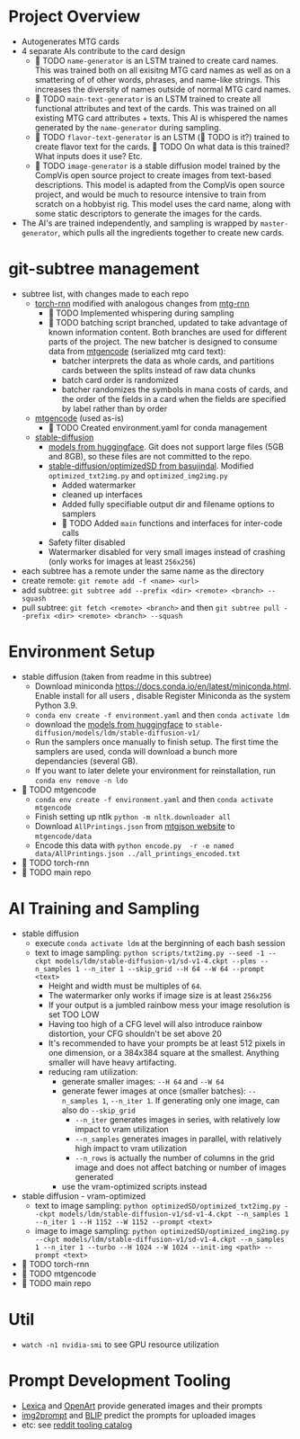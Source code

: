 # Project Overview
* Autogenerates MTG cards
* 4 separate AIs contribute to the card design
    * &#x1F534; TODO ```name-generator``` is an LSTM trained to create card names. This was trained both on all exisitng MTG card names as well as on a smattering of of other words, phrases, and name-like strings. This increases the diversity of names outside of normal MTG card names.
    * &#x1F534; TODO ```main-text-generator``` is an LSTM trained to create all functional attributes and text of the cards. This was trained on all existing MTG card attributes + texts. This AI is whispered the names generated by the ```name-generator``` during sampling.
    * &#x1F534; TODO ```flavor-text-generator``` is an LSTM (&#x1F534; TODO is it?) trained to create flavor text for the cards. &#x1F534; TODO On what data is this trained? What inputs does it use? Etc.
    * &#x1F534; TODO ```image-generator``` is a stable diffusion model trained by the CompVis open source project to create images from text-based descriptions. This model is adapted from the CompVis open source project, and would be much to resource intensive to train from scratch on a hobbyist rig. This model uses the card name, along with some static descriptors to generate the images for the cards.
* The AI's are trained independently, and sampling is wrapped by ```master-generator```, which pulls all the ingredients together to create new cards.


# git-subtree management
* subtree list, with changes made to each repo
    * [torch-rnn](https://github.com/jcjohnson/torch-rnn) modified with analogous changes from [mtg-rnn](https://github.com/billzorn/mtg-rnn)
        * &#x1F534; TODO Implemented whispering during sampling
        * &#x1F534; TODO batching script branched, updated to take advantage of known information content. Both branches are used for different parts of the project. The new batcher is designed to consume data from [mtgencode](https://github.com/billzorn/mtgencode) (serialized mtg card text):
            * batcher interprets the data as whole cards, and partitions cards between the splits instead of raw data chunks
            * batch card order is randomized
            * batcher randomizes the symbols in mana costs of cards, and the order of the fields in a card when the fields are specified by label rather than by order
    * [mtgencode](https://github.com/Parrotapocalypse/mtgencode) (used as-is)
        * &#x1F534; TODO Created environment.yaml for conda management
    * [stable-diffusion](https://github.com/CompVis/stable-diffusion.git)
        * [models from huggingface](https://huggingface.co/CompVis/stable-diffusion-v-1-4-original). Git does not support large files (5GB and 8GB), so these files are not committed to the repo.
        * [stable-diffusion/optimizedSD from basujindal](https://github.com/basujindal/stable-diffusion.git). Modified ```optimized_txt2img.py``` and ```optimized_img2img.py```
            * Added watermarker
            * cleaned up interfaces
            * Added fully specifiable output dir and filename options to samplers
            * &#x1F534; TODO Added ```main``` functions and interfaces for inter-code calls
        * Safety filter disabled
        * Watermarker disabled for very small images instead of crashing (only works for images at least ```256x256```)
* each subtree has a remote under the same name as the directory
* create remote: ```git remote add -f <name> <url>```
* add subtree: ```git subtree add --prefix <dir> <remote> <branch> --squash```
* pull subtree: ```git fetch <remote> <branch>``` and then ```git subtree pull --prefix <dir> <remote> <branch> --squash```


# Environment Setup
* stable diffusion (taken from readme in this subtree)
    * Download miniconda https://docs.conda.io/en/latest/miniconda.html. Enable install for all users , disable Register Miniconda as the system Python 3.9.
    * ```conda env create -f environment.yaml``` and then ```conda activate ldm```
    * download the [models from huggingface](https://huggingface.co/CompVis/stable-diffusion-v-1-4-original) to ```stable-diffusion/models/ldm/stable-diffusion-v1/```
    * Run the samplers once manually to finish setup. The first time the samplers are used, conda will download a bunch more dependancies (several GB).
    * If you want to later delete your environment for reinstallation, run ```conda env remove -n ldo```
* &#x1F534; TODO mtgencode
    * ```conda env create -f environment.yaml``` and then ```conda activate mtgencode```
    * Finish setting up ntlk ```python -m nltk.downloader all```
    * Download ```AllPrintings.json``` from [mtgjson website](http://mtgjson.com/) to ```mtgencode/data```
    * Encode this data with ```python encode.py  -r -e named data/AllPrintings.json ../all_printings_encoded.txt```
* &#x1F534; TODO torch-rnn
* &#x1F534; TODO main repo

# AI Training and Sampling
* stable diffusion
    * execute ```conda activate ldm``` at the berginning of each bash session
    * text to image sampling: ```python scripts/txt2img.py --seed -1 --ckpt models/ldm/stable-diffusion-v1/sd-v1-4.ckpt --plms --n_samples 1 --n_iter 1 --skip_grid --H 64 --W 64 --prompt <text>```
        * Height and width must be multiples of ```64```.
        * The watermarker only works if image size is at least ```256x256```
        * If your output is a jumbled rainbow mess your image resolution is set TOO LOW
        * Having too high of a CFG level will also introduce rainbow distortion, your CFG shouldn't be set above 20
        * It's recommended to have your prompts be at least 512 pixels in one dimension, or a 384x384 square at the smallest. Anything smaller will have heavy artifacting.
        * reducing ram utilization:
            * generate smaller images: ```--H 64``` and ```--W 64```
            * generate fewer images at once (smaller batches): ```--n_samples 1```, ```--n_iter 1```. If generating only one image, can also do ```--skip_grid```
                * ```--n_iter``` generates images in series, with relatively low impact to vram utilization
                * ```--n_samples``` generates images in parallel, with relatively high impact to vram utilization
                * ```--n_rows``` is actually the number of columns in the grid image and does not affect batching or number of images generated
            * use the vram-optimized scripts instead
* stable diffusion - vram-optimized
    * text to image sampling: ```python optimizedSD/optimized_txt2img.py --ckpt models/ldm/stable-diffusion-v1/sd-v1-4.ckpt --n_samples 1 --n_iter 1 --H 1152 --W 1152 --prompt <text>```
    * image to image sampling: ```python optimizedSD/optimized_img2img.py --ckpt models/ldm/stable-diffusion-v1/sd-v1-4.ckpt --n_samples 1 --n_iter 1 --turbo --H 1024 --W 1024 --init-img <path> --prompt <text>```
* &#x1F534; TODO torch-rnn
* &#x1F534; TODO mtgencode
* &#x1F534; TODO main repo


# Util
* ```watch -n1 nvidia-smi``` to see GPU resource utilization


# Prompt Development Tooling
* [Lexica](https://lexica.art/) and [OpenArt](https://openart.ai/) provide generated images and their prompts
* [img2prompt](https://replicate.com/methexis-inc/img2prompt) and [BLIP](https://huggingface.co/spaces/Salesforce/BLIP) predict the prompts for uploaded images
* etc: see [reddit tooling catalog](https://old.reddit.com/r/StableDiffusion/comments/xcq819/dreamers_guide_to_getting_started_w_stable/)

